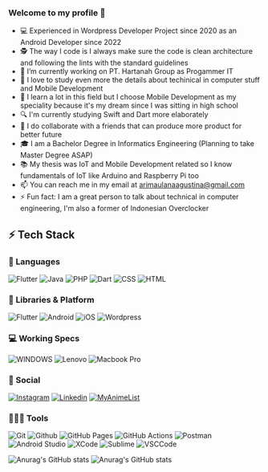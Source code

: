 ### Welcome to my profile 👋


- 💻 Experienced in Wordpress Developer Project since 2020 as an Android Developer since 2022
- 🕵 The way I code is I always make sure the code is clean architecture and following the lints with the standard guidelines
- 🔭 I’m currently working on PT. Hartanah Group as Progammer IT
- 🌱 I love to study even more the details about techinical in computer stuff and Mobile Development
- 🎯 I learn a lot in this field but I choose Mobile Development as my speciality because it's my dream since I was sitting in high school
- 🔍 I'm currently studying Swift and Dart more elaborately
- 👯 I do collaborate with a friends that can produce more product for better future
- 🎓 I am a Bachelor Degree in Informatics Engineering (Planning to take Master Degree ASAP)
- 📚 My thesis was IoT and Mobile Development related so I know fundamentals of IoT like Arduino and Raspberry Pi too
- 📫 You can reach me in my email at arimaulanaagustina@gmail.com
- ⚡ Fun fact: I am a great person to talk about technical in computer engineering, I'm also a former of Indonesian Overclocker

## ⚡ Tech Stack

### 🚀 Languages

![Flutter](https://img.shields.io/badge/Flutter-02569B?style=for-the-badge&logo=flutter&logoColor=white)
![Java](https://img.shields.io/badge/Java-ED8B00?style=for-the-badge&logo=java&logoColor=white)
![PHP](https://img.shields.io/badge/PHP-777BB4?style=for-the-badge&logo=php&logoColor=white)
![Dart](https://img.shields.io/badge/Dart-0175C2?style=for-the-badge&logo=dart&logoColor=white)
![CSS](https://img.shields.io/badge/CSS-239120?&style=for-the-badge&logo=css3&logoColor=white)
![HTML](https://img.shields.io/badge/HTML-239120?style=for-the-badge&logo=html5&logoColor=white)


### 🧩 Libraries & Platform

![Flutter](https://img.shields.io/badge/Flutter-02569B?style=for-the-badge&logo=flutter&logoColor=white)
![Android](https://img.shields.io/badge/Android-3DDC84?style=for-the-badge&logo=android&logoColor=white)
![iOS](https://img.shields.io/badge/iOS-000000?style=for-the-badge&logo=ios&logoColor=white)
![Wordpress](https://img.shields.io/badge/Wordpress-21759B?style=for-the-badge&logo=wordpress&logoColor=white)

### 💻 Working Specs

![WINDOWS](https://img.shields.io/badge/Windows-LENOVO_Ideapad_S540131ML-0078D6?style=for-the-badge&logo=windows&logoColor=white)
![Lenovo](	https://img.shields.io/badge/Intel-Core_i7_10th-0071C5?style=for-the-badge&logo=intel&logoColor=white)
![Macbook Pro](https://img.shields.io/badge/Apple-MacBook_Pro_2020_M1-999999?style=for-the-badge&logo=apple&logoColor=white)


### 👨 Social

[![Instagram](https://img.shields.io/badge/Instagram-E4405F?style=for-the-badge&logo=instagram&logoColor=white)](https://www.instagram.com/arimaulana_ag/?hl=en)
[![Linkedin](https://img.shields.io/badge/LinkedIn-0077B5?style=for-the-badge&logo=linkedin&logoColor=white)](https://www.linkedin.com/in/ari-maulana-agustina-2639891a1/)
[![MyAnimeList](https://img.shields.io/badge/YouTube-FF0000?style=for-the-badge&logo=youtube&logoColor=white)](https://www.youtube.com/@kangmaulproject)

### 🧑🏻‍💻 Tools

![Git](https://img.shields.io/badge/Git-F05032?style=for-the-badge&logo=git&logoColor=white)
![Github](https://img.shields.io/badge/GitHub-100000?style=for-the-badge&logo=github&logoColor=white)
![GitHub Pages](https://img.shields.io/badge/GitHub_Pages-100000?style=for-the-badge&logo=github&logoColor=white)
![GitHub Actions](https://img.shields.io/badge/GitHub_Actions-2088FF?style=for-the-badge&logo=github-actions&logoColor=white)
![Postman](https://img.shields.io/badge/Postman-FF6C37?style=for-the-badge&logo=Postman&logoColor=white)
![Android Studio](https://img.shields.io/badge/Android_Studio-3DDC84?style=for-the-badge&logo=android-studio&logoColor=white)
![XCode](https://img.shields.io/badge/Xcode-007ACC?style=for-the-badge&logo=Xcode&logoColor=white)
![Sublime](https://img.shields.io/badge/sublime_text-%23575757.svg?&style=for-the-badge&logo=sublime-text&logoColor=important)
![VSCCode](https://img.shields.io/badge/Visual_Studio_Code-0078D4?style=for-the-badge&logo=visual%20studio%20code&logoColor=white)


![Anurag's GitHub stats](https://github-readme-stats.vercel.app/api?username=AaMaul&theme=blue-green)
![Anurag's GitHub stats](https://github-readme-stats.vercel.app/api/top-langs/?username=AaMaul&theme=blue-green)
